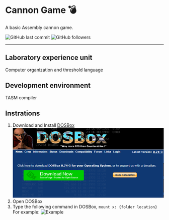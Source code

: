 # Cannon Game 💣

A basic Assembly cannon game.

![GitHub last commit](https://img.shields.io/github/last-commit/Miga-Yag/cannon-game) ![GitHub followers](https://img.shields.io/github/followers/Miga-Yag?style=social)
***
## Laboratory experience unit
Computer organization and threshold language

## Development environment
TASM compiler

## Instrations
1. Download and Install [DOSBox](https://www.dosbox.com/download.php?main=1)\
 ![DOSBox Download](/assets/DOSBox.png)
2. Open DOSBox
3. Type the following command in DOSBox, `mount x: {folder location}`\
 For example: 
 ![Example](/assets/)
